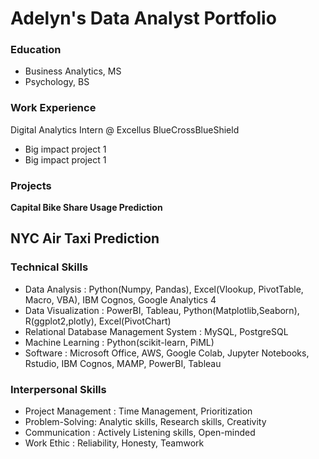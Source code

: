 # Adelyn's Data Analyst Portfolio

### Education
- Business Analytics, MS
- Psychology, BS

### Work Experience
 Digital Analytics Intern @ Excellus BlueCrossBlueShield
 - Big impact project 1
 - Big impact project 1




### Projects
**Capital Bike Share Usage Prediction**

**NYC Air Taxi Prediction**
-




### Technical Skills
- Data Analysis : Python(Numpy, Pandas), Excel(Vlookup, PivotTable, Macro, VBA), IBM Cognos, Google Analytics 4
- Data Visualization : PowerBI, Tableau, Python(Matplotlib,Seaborn), R(ggplot2,plotly), Excel(PivotChart)
- Relational Database Management System : MySQL, PostgreSQL
- Machine Learning : Python(scikit-learn, PiML)
- Software : Microsoft Office, AWS, Google Colab, Jupyter Notebooks, Rstudio, IBM Cognos, MAMP, PowerBI, Tableau

### Interpersonal Skills
- Project Management : Time Management, Prioritization
- Problem-Solving: Analytic skills, Research skills, Creativity
- Communication : Actively Listening skills, Open-minded
- Work Ethic : Reliability, Honesty, Teamwork
 

